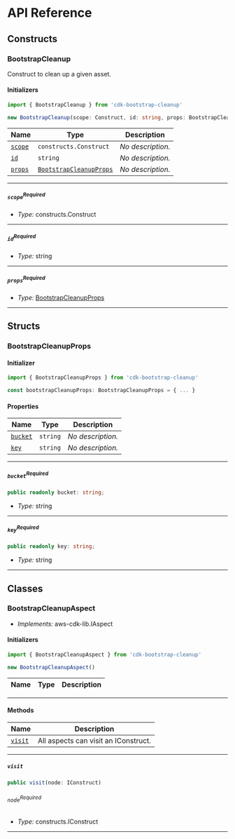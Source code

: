 # API Reference <a name="API Reference" id="api-reference"></a>

## Constructs <a name="Constructs" id="Constructs"></a>

### BootstrapCleanup <a name="BootstrapCleanup" id="cdk-bootstrap-cleanup.BootstrapCleanup"></a>

Construct to clean up a given asset.

#### Initializers <a name="Initializers" id="cdk-bootstrap-cleanup.BootstrapCleanup.Initializer"></a>

```typescript
import { BootstrapCleanup } from 'cdk-bootstrap-cleanup'

new BootstrapCleanup(scope: Construct, id: string, props: BootstrapCleanupProps)
```

| **Name** | **Type** | **Description** |
| --- | --- | --- |
| <code><a href="#cdk-bootstrap-cleanup.BootstrapCleanup.Initializer.parameter.scope">scope</a></code> | <code>constructs.Construct</code> | *No description.* |
| <code><a href="#cdk-bootstrap-cleanup.BootstrapCleanup.Initializer.parameter.id">id</a></code> | <code>string</code> | *No description.* |
| <code><a href="#cdk-bootstrap-cleanup.BootstrapCleanup.Initializer.parameter.props">props</a></code> | <code><a href="#cdk-bootstrap-cleanup.BootstrapCleanupProps">BootstrapCleanupProps</a></code> | *No description.* |

---

##### `scope`<sup>Required</sup> <a name="scope" id="cdk-bootstrap-cleanup.BootstrapCleanup.Initializer.parameter.scope"></a>

- *Type:* constructs.Construct

---

##### `id`<sup>Required</sup> <a name="id" id="cdk-bootstrap-cleanup.BootstrapCleanup.Initializer.parameter.id"></a>

- *Type:* string

---

##### `props`<sup>Required</sup> <a name="props" id="cdk-bootstrap-cleanup.BootstrapCleanup.Initializer.parameter.props"></a>

- *Type:* <a href="#cdk-bootstrap-cleanup.BootstrapCleanupProps">BootstrapCleanupProps</a>

---





## Structs <a name="Structs" id="Structs"></a>

### BootstrapCleanupProps <a name="BootstrapCleanupProps" id="cdk-bootstrap-cleanup.BootstrapCleanupProps"></a>

#### Initializer <a name="Initializer" id="cdk-bootstrap-cleanup.BootstrapCleanupProps.Initializer"></a>

```typescript
import { BootstrapCleanupProps } from 'cdk-bootstrap-cleanup'

const bootstrapCleanupProps: BootstrapCleanupProps = { ... }
```

#### Properties <a name="Properties" id="Properties"></a>

| **Name** | **Type** | **Description** |
| --- | --- | --- |
| <code><a href="#cdk-bootstrap-cleanup.BootstrapCleanupProps.property.bucket">bucket</a></code> | <code>string</code> | *No description.* |
| <code><a href="#cdk-bootstrap-cleanup.BootstrapCleanupProps.property.key">key</a></code> | <code>string</code> | *No description.* |

---

##### `bucket`<sup>Required</sup> <a name="bucket" id="cdk-bootstrap-cleanup.BootstrapCleanupProps.property.bucket"></a>

```typescript
public readonly bucket: string;
```

- *Type:* string

---

##### `key`<sup>Required</sup> <a name="key" id="cdk-bootstrap-cleanup.BootstrapCleanupProps.property.key"></a>

```typescript
public readonly key: string;
```

- *Type:* string

---

## Classes <a name="Classes" id="Classes"></a>

### BootstrapCleanupAspect <a name="BootstrapCleanupAspect" id="cdk-bootstrap-cleanup.BootstrapCleanupAspect"></a>

- *Implements:* aws-cdk-lib.IAspect

#### Initializers <a name="Initializers" id="cdk-bootstrap-cleanup.BootstrapCleanupAspect.Initializer"></a>

```typescript
import { BootstrapCleanupAspect } from 'cdk-bootstrap-cleanup'

new BootstrapCleanupAspect()
```

| **Name** | **Type** | **Description** |
| --- | --- | --- |

---

#### Methods <a name="Methods" id="Methods"></a>

| **Name** | **Description** |
| --- | --- |
| <code><a href="#cdk-bootstrap-cleanup.BootstrapCleanupAspect.visit">visit</a></code> | All aspects can visit an IConstruct. |

---

##### `visit` <a name="visit" id="cdk-bootstrap-cleanup.BootstrapCleanupAspect.visit"></a>

```typescript
public visit(node: IConstruct)
```

###### `node`<sup>Required</sup> <a name="node" id="cdk-bootstrap-cleanup.BootstrapCleanupAspect.visit.parameter.node"></a>

- *Type:* constructs.IConstruct

---





